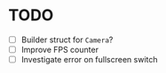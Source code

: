 # TODO

- [ ] Builder struct for `Camera`?
- [ ] Improve FPS counter
- [ ] Investigate error on fullscreen switch